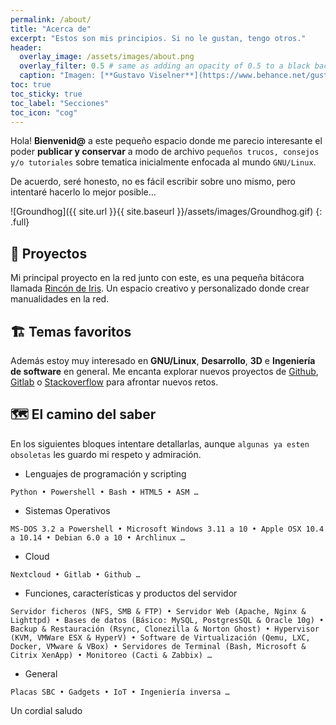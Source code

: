 ```yaml
---
permalink: /about/
title: "Acerca de"
excerpt: "Estos son mis principios. Si no le gustan, tengo otros."
header:
  overlay_image: /assets/images/about.png
  overlay_filter: 0.5 # same as adding an opacity of 0.5 to a black background
  caption: "Imagen: [**Gustavo Viselner**](https://www.behance.net/gustavo_v)"
toc: true
toc_sticky: true
toc_label: "Secciones"
toc_icon: "cog"
---
```


Hola! **Bienvenid@** a este pequeño espacio donde me parecio interesante el poder **publicar y conservar** a modo de archivo `pequeños trucos, consejos y/o tutoriales` sobre tematica inicialmente enfocada al mundo `GNU/Linux`.

De acuerdo, seré honesto, no es fácil escribir sobre uno mismo, pero intentaré hacerlo lo mejor posible…

![Groundhog]({{ site.url }}{{ site.baseurl }}/assets/images/Groundhog.gif)
{: .full}

## 🌇 Proyectos

<p>Mi principal proyecto en la red junto con este, es una pequeña bitácora llamada <a href="https://rincondeiris.club" target="_blank" rel="noopener noreferrer">Rincón de Iris</a>. 
Un espacio creativo y personalizado donde crear manualidades en la red.</p>

## 🏗️ Temas favoritos

<p>Además estoy muy interesado en <strong>GNU/Linux</strong>, <strong>Desarrollo</strong>, <strong>3D</strong> e <strong>Ingeniería de software</strong> en general. Me encanta explorar nuevos proyectos de <a href="https://github.com/" target="_blank" rel="noopener noreferrer">Github</a>, <a href="https://gitlab.com/" target="_blank" rel="noopener noreferrer">Gitlab</a> o <a href="https://stackoverflow.com/" target="_blank" rel="noopener noreferrer">Stackoverflow</a> para afrontar nuevos retos.</p>

## 🗺️ El camino del saber

En los siguientes bloques intentare detallarlas, aunque `algunas ya esten obsoletas` les guardo mi respeto y admiración.

- Lenguajes de programación y scripting

`Python • Powershell • Bash • HTML5 • ASM …`

- Sistemas Operativos

`MS-DOS 3.2 a Powershell • Microsoft Windows 3.11 a 10 • Apple OSX 10.4 a 10.14 • Debian 6.0 a 10 • Archlinux …`

- Cloud

`Nextcloud • Gitlab • Github …`

- Funciones, características y productos del servidor

`Servidor ficheros (NFS, SMB & FTP) • Servidor Web (Apache, Nginx & Lighttpd) • Bases de datos (Básico: MySQL, PostgresSQL & Oracle 10g) • Backup & Restauración (Rsync, Clonezilla & Norton Ghost) • Hypervisor (KVM, VMWare ESX & HyperV) • Software de Virtualización (Qemu, LXC, Docker, VMware & VBox) • Servidores de Terminal (Bash, Microsoft & Citrix XenApp) • Monitoreo (Cacti & Zabbix) …`

- General

`Placas SBC • Gadgets • IoT • Ingeniería inversa …`

Un cordial saludo
